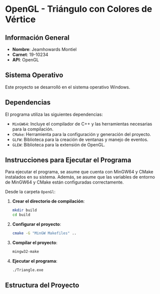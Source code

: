 # OpenGL - Triángulo con Colores de Vértice

## Información General
- **Nombre**: Jeamhowards Montiel
- **Carnet**: 19-10234
- **API**: OpenGL

## Sistema Operativo
Este proyecto se desarrolló en el sistema operativo Windows.

## Dependencias
El programa utiliza las siguientes dependencias:
- `MinGW64`: Incluye el compilador de C++ y las herramientas necesarias para la compilación.
- `CMake`: Herramienta para la configuración y generación del proyecto.
- `GLFW`: Biblioteca para la creación de ventanas y manejo de eventos.
- `GLEW`: Biblioteca para la extensión de OpenGL.

## Instrucciones para Ejecutar el Programa
Para ejecutar el programa, se asume que cuenta con MinGW64 y CMake instalados en su sistema. Además, se asume que las variables de entorno de MinGW64 y CMake están configuradas correctamente.

Desde la carpeta `OpenGl`:

1. **Crear el directorio de compilación**:
    ```sh
    mkdir build
    cd build
    ```

2. **Configurar el proyecto**:
    ```sh
    cmake -G "MinGW Makefiles" ..
    ```

3. **Compilar el proyecto**:
    ```sh
    mingw32-make
    ```

4. **Ejecutar el programa**:
    ```sh
    ./Triangle.exe
    ```

## Estructura del Proyecto
